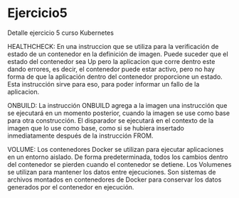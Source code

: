 # Ejercicio5
Detalle ejercicio 5 curso Kubernetes

HEALTHCHECK: 
En una instruccion que se utiliza para la verificación de estado de un contenedor en la definición de imagen. 
Puede suceder que el estado del contenedor sea Up pero la aplicacion que corre dentro este dando errores, es decir, el contenedor puede estar activo, pero no hay forma de que la aplicación dentro del contenedor proporcione un estado.
Esta instrucción sirve para eso, para poder informar un fallo de la aplicacion.

ONBUILD:
La instrucción ONBUILD agrega a la imagen una instrucción que se ejecutará en un momento posterior, cuando la imagen se use como base para otra construcción. 
El disparador se ejecutará en el contexto de la imagen que lo use como base, como si se hubiera insertado inmediatamente después de la instrucción FROM.

VOLUME:
Los contenedores Docker se utilizan para ejecutar aplicaciones en un entorno aislado. 
De forma predeterminada, todos los cambios dentro del contenedor se pierden cuando el contenedor se detiene. 
Los Volumenes se utilizan para mantener los datos entre ejecuciones.
Son sistemas de archivos montados en contenedores de Docker para conservar los datos generados por el contenedor en ejecución.
